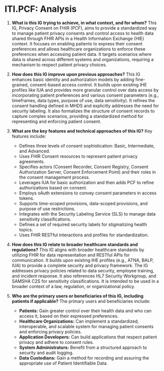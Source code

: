 # ITI.PCF: Analysis

1.  **What is this IG trying to achieve, in what context, and for whom?**
    This IG, Privacy Consent on FHIR (PCF), aims to provide a standardized way to manage patient privacy consents and control access to health data shared through FHIR APIs in a Health Information Exchange (HIE) context. It focuses on enabling patients to express their consent preferences and allows healthcare organizations to enforce these preferences when accessing patient data. It targets scenarios where data is shared across different systems and organizations, requiring a mechanism to respect patient privacy choices.

2.  **How does this IG improve upon previous approaches?**
    This IG enhances basic identity and authorization models by adding fine-grained, consent-based access control. It builds upon existing IHE profiles like IUA and provides more granular control over data access by incorporating patient preferences and various consent parameters (e.g., timeframes, data types, purpose of use, data sensitivity). It refines the consent handling defined in MHDS and explicitly addresses the need for security labeling. It also formalizes the structure of consent records to capture complex scenarios, providing a standardized method for representing and enforcing patient consent.

3.  **What are the key features and technical approaches of this IG?**
    Key features include:
    -   Defines three levels of consent sophistication: Basic, Intermediate, and Advanced.
    -   Uses FHIR Consent resources to represent patient privacy agreements.
    -   Specifies actors (Consent Recorder, Consent Registry, Consent Authorization Server, Consent Enforcement Point) and their roles in the consent management process.
    -   Leverages IUA for basic authorization and then adds PCF to refine authorizations based on consent.
    -   Employs oAuth extensions to convey consent parameters in access tokens.
    -   Supports time-scoped provisions, data-scoped provisions, and purpose of use restrictions.
    -   Integrates with the Security Labeling Service (SLS) to manage data sensitivity classifications.
    -   Defines a set of required security labels for stigmatizing health topics.
    -   Uses FHIR RESTful interactions and profiles for standardization.

4.  **How does this IG relate to broader healthcare standards and regulations?**
    This IG aligns with broader healthcare standards by utilizing FHIR for data representation and RESTful APIs for communication. It builds upon existing IHE profiles (e.g., ATNA, BALP, IUA) to provide a complete security and privacy framework. The IG addresses privacy policies related to data security, employee training, and incident response. It also references HL7 Security Workgroup, and SAMSHA C2S for sensitivity classifications. It is intended to be used in a broader context of a law, regulation, or organizational policy.

5.  **Who are the primary users or beneficiaries of this IG, including patients if applicable?**
    The primary users and beneficiaries include:
    -   **Patients:** Gain greater control over their health data and who can access it, based on their expressed preferences.
    -   **Healthcare Organizations:** Can implement a standardized, interoperable, and scalable system for managing patient consents and enforcing privacy policies.
    -   **Application Developers:** Can build applications that respect patient privacy and adhere to consent rules.
    -   **System Administrators:** Benefit from a structured approach to security and audit logging.
    -   **Data Custodians:** Gain a method for recording and assuring the appropriate use of Patient Identifiable Data.
